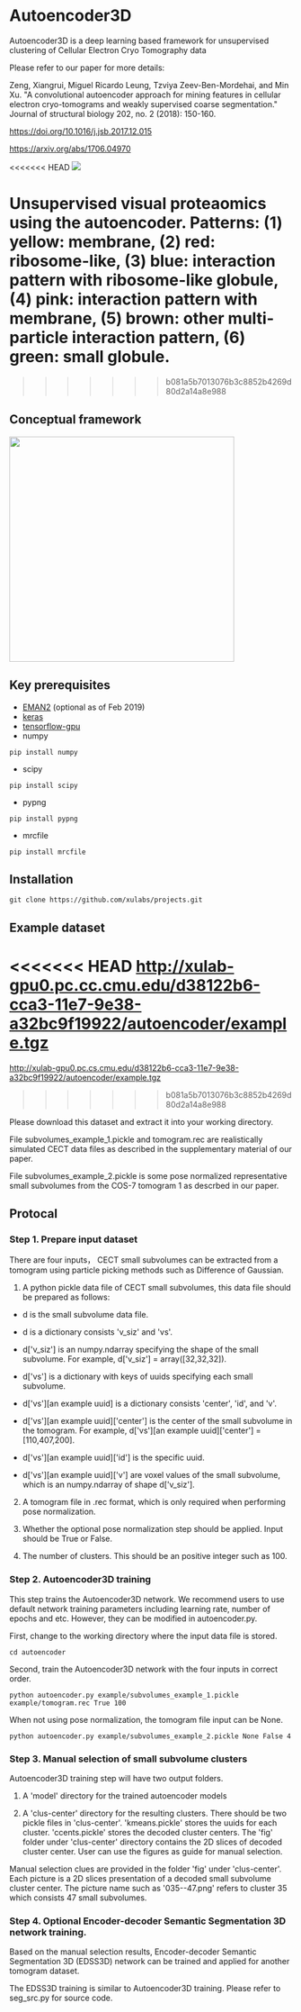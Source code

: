 # Autoencoder3D
Autoencoder3D is a deep learning based framework for unsupervised clustering of Cellular Electron Cryo Tomography data

Please refer to our paper for more details:

Zeng, Xiangrui, Miguel Ricardo Leung, Tzviya Zeev-Ben-Mordehai, and Min Xu. "A convolutional autoencoder approach for mining features in cellular electron cryo-tomograms and weakly supervised coarse segmentation." Journal of structural biology 202, no. 2 (2018): 150-160. 

https://doi.org/10.1016/j.jsb.2017.12.015 

https://arxiv.org/abs/1706.04970

<<<<<<< HEAD
<img src="https://user-images.githubusercontent.com/31047726/53054371-28fb8880-3472-11e9-9a1b-5608edc9127b.png">

Unsupervised visual proteaomics using the autoencoder. Patterns: (1) yellow: membrane, (2) red: ribosome-like, (3) blue: interaction pattern with ribosome-like globule, (4) pink: interaction pattern with membrane, (5) brown: other multi-particle interaction pattern, (6) green: small globule.
=======
>>>>>>> b081a5b7013076b3c8852b4269d80d2a14a8e988

## Conceptual framework
<img src="https://user-images.githubusercontent.com/31047726/51212908-aff39900-18e7-11e9-8dca-b0a6e089a43e.jpg" width="400">



## Key prerequisites
* [EMAN2](http://blake.bcm.edu/emanwiki/EMAN2/Install) (optional as of Feb 2019)
* [keras](https://keras.io/#installation)
* [tensorflow-gpu](https://www.tensorflow.org/install/)
* numpy
```
pip install numpy
```

* scipy
```
pip install scipy
```
* pypng
```
pip install pypng
```

* mrcfile
```
pip install mrcfile
```



## Installation 
```
git clone https://github.com/xulabs/projects.git
```


## Example dataset
<<<<<<< HEAD
http://xulab-gpu0.pc.cc.cmu.edu/d38122b6-cca3-11e7-9e38-a32bc9f19922/autoencoder/example.tgz
=======
http://xulab-gpu0.pc.cs.cmu.edu/d38122b6-cca3-11e7-9e38-a32bc9f19922/autoencoder/example.tgz
>>>>>>> b081a5b7013076b3c8852b4269d80d2a14a8e988

Please download this dataset and extract it into your working directory. 

File subvolumes_example_1.pickle and tomogram.rec are realistically simulated CECT data files as described in the supplementary material of our paper.

File subvolumes_example_2.pickle is some pose normalized representative small subvolumes from the COS-7 tomogram 1 as descrbed in our paper.

## Protocal
### Step 1. Prepare input dataset
There are four inputs， CECT small subvolumes can be extracted from a tomogram using particle picking methods such as Difference of Gaussian.

1. A python pickle data file of CECT small subvolumes, this data file should be prepared as follows:

  + d is the small subvolume data file.

  + d is a dictionary consists 'v_siz' and 'vs'.

  + d['v_siz'] is an numpy.ndarray specifying the shape of the small subvolume. For example, d['v_siz'] = array([32,32,32]).

  + d['vs'] is a dictionary with keys of uuids specifying each small subvolume.

  + d['vs'][an example uuid] is a dictionary consists 'center', 'id', and 'v'.

  + d['vs'][an example uuid]['center'] is the center of the small subvolume in the tomogram. For example, d['vs'][an example  uuid]['center'] = [110,407,200].

  + d['vs'][an example uuid]['id'] is the specific uuid.

  + d['vs'][an example uuid]['v'] are voxel values of the small subvolume, which is an numpy.ndarray of shape d['v_siz']. 

2. A tomogram file in .rec format, which is only required when performing pose normalization.

3. Whether the optional pose normalization step should be applied. Input should be True or False.

4. The number of clusters. This should be an positive integer such as 100.

### Step 2. Autoencoder3D training
This step trains the Autoencoder3D network. We recommend users to use default network training parameters including learning rate, number of epochs and etc. However, they can be modified in autoencoder.py.

First, change to the working directory where the input data file is stored. 
```
cd autoencoder
```
Second, train the Autoencoder3D network with the four inputs in correct order.

```
python autoencoder.py example/subvolumes_example_1.pickle example/tomogram.rec True 100
```

When not using pose normalization, the tomogram file input can be None.

```
python autoencoder.py example/subvolumes_example_2.pickle None False 4
```

### Step 3. Manual selection of small subvolume clusters
Autoencoder3D training step will have two output folders.

1. A 'model' directory for the trained autoencoder models

2. A 'clus-center' directory for the resulting clusters. There should be two pickle files in 'clus-center'. 'kmeans.pickle' stores the uuids for each cluster. 'ccents.pickle' stores the decoded cluster centers. The 'fig' folder under 'clus-center' directory contains the 2D slices of decoded cluster center. User can use the figures as guide for manual selection.

Manual selection clues are provided in the folder 'fig' under 'clus-center'. Each picture is a 2D slices presentation of a decoded small subvolume cluster center. The picture name such as '035--47.png' refers to cluster 35 which consists 47 small subvolumes.

### Step 4. Optional Encoder-decoder Semantic Segmentation 3D network training.
Based on the manual selection results, Encoder-decoder Semantic Segmentation 3D (EDSS3D) network can be trained and applied for another tomogram dataset. 

The EDSS3D training is similar to Autoencoder3D training. Please refer to seg_src.py for source code.

